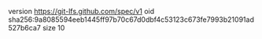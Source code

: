 version https://git-lfs.github.com/spec/v1
oid sha256:9a8085594eeb1445ff97b70c67d0dbf4c53123c673fe7993b21091ad527b6ca7
size 10

